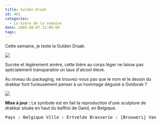 ```yaml
---
title: Gulden Draak
id: 461
categories:
  - La bière de la semaine
date: 2005-08-07 12:00:00
tags:
---
```


Cette semaine, je teste la Gulden Draak.

![](/images/biere_de_la_semaine/gulden_draak.jpg)

Sucrée et légèrement amère, cette bière au corps léger ne laisse pas spécialement transparaitre un taux d'alcool élevé.

Au niveau du packaging, ne trouvez-vous pas que le nom et le dessin du drakkar font furieusement penser à un hommage déguisé à Goldorak&nbsp;?

![](/images/goldorak_vaisseau.jpg)

**Mise à jour :** Le symbole est en fait la reproduction d'une sculpture de drakkar située en haut du beffroi de Gand, en Belgique.
 <pre>Pays : Belgique Ville : Ertvelde Brasserie : [Brouwerij Van Steenberge](http://www.vansteenberge.com/) Type : Bière spéciale / Vin d'orge Taux d'alcool : 10,5% Fermentation : Haute</pre>